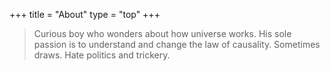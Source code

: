 +++
title = "About"
type = "top"
+++

> Curious boy who wonders about how universe works. 
> His sole passion is to understand and change the law of causality.
> Sometimes draws. Hate politics and trickery.  